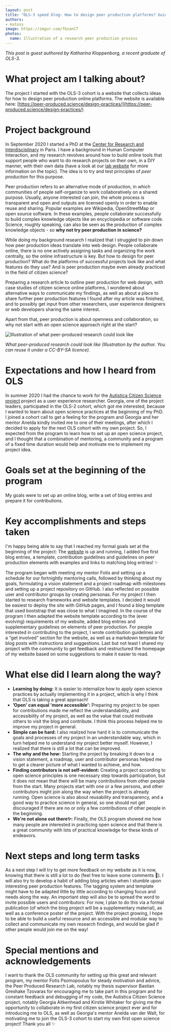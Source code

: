 ```yaml
---
layout: post
title: "OLS-3 speed blog: How to design peer production platforms? Guidelines and design inspiration in a blog format"
authors:
- katoss
image: https://imgur.com/fbzanCT
photos:
  name: Illustration of a research peer production process
---
```


_This post is guest authored by Katharina Kloppenborg, a recent graduate of OLS-3._

# What project am I talking about?
The project I started with the OLS-3 cohort is a website that collects ideas for how to  design peer production online platforms. The website is available here:   [https://peer-produced.science/design-practices/](https://peer-produced.science/design-practices/) 

# Project background
In September 2020 I started a PhD at the [Center for Research and Interdisciplinary](https://cri-paris.org/en) in Paris. I have a background in Human Computer Interaction, and my research revolves around how to build online tools that support people who want to do research projects on their own, in a DIY manner, with their own data (have a look at our [lab website](https://peer-produced.science/) for more information on the topic). The idea is to try and test principles of *peer production* for this purpose.

Peer production refers to an alternative mode of production, in which communities of people self-organize to work collaboratively on a shared purpose. Usually, anyone interested can join, the whole process is transparent and open and outputs are licensed openly in order to enable reuse and sharing. Popular examples are Wikipedia, OpenStreetMap or open source software. In these examples, people collaborate successfully to build complex knowledge objects like an encyclopedia or software code. Science, roughly speaking, can also be seen as the production of complex knowledge objects - so **why not try peer production in science?**

While doing my background research I realized that I struggled to pin down how peer production ideas translate into web design. People collaborate online, there is no one actively assigning tasks and organizing the work centrally, so the online infrastructure is key. But how to design for peer production? What do the platforms of successful projects look like and what features do they use? And is peer production maybe even already practiced in the field of citizen science?

Preparing a research article to outline peer production for web design, with case studies of citizen science online platforms, I wondered about alternative ways to communicate my findings, as well as about a place to share further peer production features I found after my article was finished, and to possibly get input from other researchers, user experience designers or web developers sharing the same interest.

Apart from that, peer production is about openness and collaboration, so why not start with an open science approach right at the start?

![Illustration of what peer-produced research could look like](https://imgur.com/fbzanCT.jpg)

_What peer-produced research could look like (Illustration by the author. You can reuse it under a CC-BY-SA licence)._

# Expectations and how I heard from OLS
In summer 2020 I had the chance to work for the [Autistica Citizen Science project](https://alan-turing-institute.github.io/AutisticaCitizenScience/) project as a user experience researcher. Georgia, one of the project leaders, participated in the OLS-2 cohort, which got me interested, because I wanted to learn about open science practices at the beginning of my PhD. I joined a cohort call to get a feeling for the program and Georgia and her mentor Anelda kindly invited me to one of their meetings, after which I decided to apply for the next OLS cohort with my own project.
So, I expected from the program to learn how to set up an open science project, and I thought that a combination of mentoring, a community and a program of a fixed time duration would help and motivate me to implement my project idea.

# Goals set at the beginning of the program
My goals were to set up an online blog, write a set of blog entries and prepare it for contributions.

# Key accomplishments and steps taken
I'm happy being able to say that I reached my formal goals set at the beginning of the project: The [website](https://peer-produced.science/design-practices/) is up and running, I added five first blog entries, a template, contribution guidelines and guidelines on peer production elements with examples and links to matching blog entries! ✨

The program began with meeting my mentor Fotis and setting up a schedule for our fortnightly mentoring calls, followed by thinking about my goals, formulating a vision statement and a project roadmap with milestones and setting up a project repository on GitHub. I also reflected on possible user and contributor groups by creating personas. 
For my project I then started to research frameworks and website templates. I decided it would be easiest to deploy the site with GitHub pages, and I found a blog template that used bootstrap that was close to what I imagined. 
In the course of the program I then adapted the website template according to the (ever evolving) requirements of my website, added blog entries and supplementary guidelines on elements of peer production. For people interested in contributing to the project, I wrote contribution guidelines and a “get involved” section for the website, as well as a markdown template for blog posts with instructions and suggestions. Last but not least I shared my project with the community to get feedback and restructured the homepage of my website based on some suggestions to make it easier to read.

# What else did I learn along the way?
- **Learning by doing:** It is easier to internalize how to apply open science practices by actually implementing it in a project, which is why I think that OLS is taking a great approach!
- **’Open' can equal 'more accessible':** Preparing my project to be open for contributions made me reflect the understandability, and accessibility of my project, as well as the value that could motivate others to visit the blog and contribute. I think this process helped me to improve my project in general.
- **Simple can be hard:** I also realized how hard it is to communicate the goals and processes of my project in an understandable way, which in turn helped me to understand my project better myself. However, I realized that there is still a lot that can be improved.
- **The why and the how:** Starting the project by breaking it down to a vision statement, a roadmap, user and contributor personas helped me to get a clearer picture of what I wanted to achieve, and how.
- **Finding contributors is not self-evident:** Creating a project according to open science principles is one necessary step towards participation, but it does not mean that there will be many contributions from other people from the start. Many projects start with one or a few persons, and other contributors might join along the way when the project is already running. Open science is also about reusability and transparency, and a good way to practice science in general, so one should not get discouraged if there are no or only a few contributions of other people in the beginning. 
- **We're not alone out there✨:** Finally, the OLS program showed me how many people are interested in practicing open science and that there is a great community with lots of practical knowledge for these kinds of endeavors.

# Next steps and long term tasks
As a next step I will try to get more feedback on my website as it is now, knowing that there is still a lot to do (feel free to leave some comments 💖). I will also try to develop a habit of adding blog articles when I stumble upon interesting peer production features. The tagging system and template might have to be adapted little by little according to changing focus and needs along the way. An important step will also be to spread the word to invite possible users and contributors: For now, I plan to do this via a formal publication (of which the blog project will be a supplementary material), as well as a conference poster of the project. With the project growing, I hope to be able to build a useful resource and an accessible and modular way to collect and communicate my own research findings, and would be glad if other people would join me on the way!

# Special mentions and acknowledgements
I want to thank the OLS community for setting up this great and relevant program, my mentor Fotis Psomopoulus for steady motivation and advice, the Peer Produced Research Lab, notably my thesis supervisor Bastian Greshake Tzovaras for encouraging me to take part in this program and for constant feedback and debugging of my code, the Autistica Citizen Science project, notably Georgia Aitkenhead and Kirstie Whitaker for giving me the opportunity to collaborate in my first citizen science project ever and for introducing me to OLS, as well as Georgia's mentor Anelda van der Walt, for motivating me to join the OLS-3 cohort to start my own first open science project! Thank you all ✨ 
